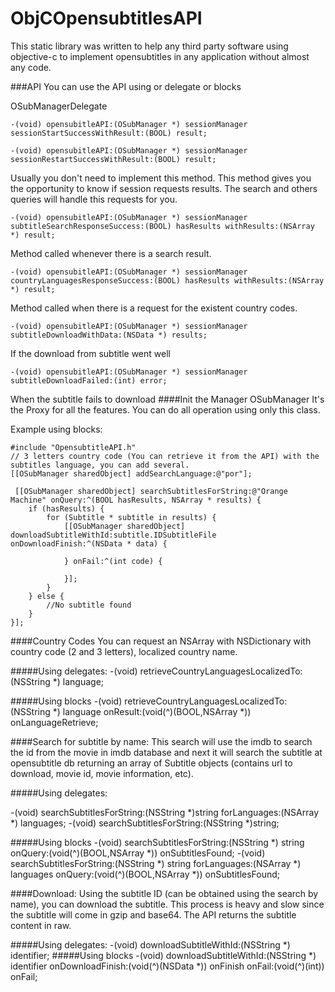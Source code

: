 ObjCOpensubtitlesAPI
====================
This static library was written to help any third party software using objective-c to implement opensubtitles in any application without almost any code.

###API
You can use the API using or delegate or blocks

OSubManagerDelegate

	-(void) opensubitleAPI:(OSubManager *) sessionManager sessionStartSuccessWithResult:(BOOL) result;  

	-(void) opensubitleAPI:(OSubManager *) sessionManager sessionRestartSuccessWithResult:(BOOL) result;

Usually you don't need to implement this method. This method gives you the opportunity to know if session requests results. 
The search and others queries will handle this requests for you.


	-(void) opensubitleAPI:(OSubManager *) sessionManager subtitleSearchResponseSuccess:(BOOL) hasResults withResults:(NSArray *) result;

Method called whenever there is a search result. 

	-(void) opensubitleAPI:(OSubManager *) sessionManager countryLanguagesResponseSuccess:(BOOL) hasResults withResults:(NSArray *) result;

Method called when there is a request for the existent country codes.

	-(void) opensubitleAPI:(OSubManager *) sessionManager subtitleDownloadWithData:(NSData *) results;
If the download from subtitle went well

	-(void) opensubitleAPI:(OSubManager *) sessionManager subtitleDownloadFailed:(int) error;
When the subtitle fails to download
####Init the Manager
OSubManager It's the Proxy for all the features. You can do all operation using only this class. 

Example using blocks:

	#include "OpensubtitleAPI.h"
	// 3 letters country code (You can retrieve it from the API) with the subtitles language, you can add several.
	[[OSubManager sharedObject]	addSearchLanguage:@"por"];
	
	 [[OSubManager sharedObject] searchSubtitlesForString:@"Orange Machine" onQuery:^(BOOL hasResults, NSArray * results) {
        if (hasResults) {
            for (Subtitle * subtitle in results) {
                [[OSubManager sharedObject] downloadSubtitleWithId:subtitle.IDSubtitleFile onDownloadFinish:^(NSData * data) {
                    
                } onFail:^(int code) {
                    
                }];
            }
        } else {
            //No subtitle found
        }
    }];

####Country Codes
You can request an NSArray with NSDictionary with country code (2 and 3 letters), localized country name.


#####Using delegates:
-(void) retrieveCountryLanguagesLocalizedTo:(NSString *) language;

#####Using blocks
-(void) retrieveCountryLanguagesLocalizedTo:(NSString *) language onResult:(void(^)(BOOL,NSArray *)) onLanguageRetrieve;

####Search for subtitle by name:
This search will use the imdb to search the id from the movie in imdb database and next it will search the subtitle at opensubtitle db returning an array of Subtitle objects (contains url to download, movie id, movie information, etc).

#####Using delegates:

-(void) searchSubtitlesForString:(NSString *)string forLanguages:(NSArray *) languages;
-(void) searchSubtitlesForString:(NSString *)string;

#####Using blocks
-(void) searchSubtitlesForString:(NSString *) string onQuery:(void(^)(BOOL,NSArray *)) onSubtitlesFound;
-(void) searchSubtitlesForString:(NSString *) string forLanguages:(NSArray *) languages onQuery:(void(^)(BOOL,NSArray *)) onSubtitlesFound;


####Download:
Using the subtitle ID (can be obtained using the search by name), you can download the subtitle.
This process is heavy and slow since the subtitle will come in gzip and base64. The API returns the subtitle content in raw.


#####Using delegates:
-(void) downloadSubtitleWithId:(NSString *) identifier;
#####Using blocks
-(void) downloadSubtitleWithId:(NSString *) identifier onDownloadFinish:(void(^)(NSData *)) onFinish onFail:(void(^)(int)) onFail;



